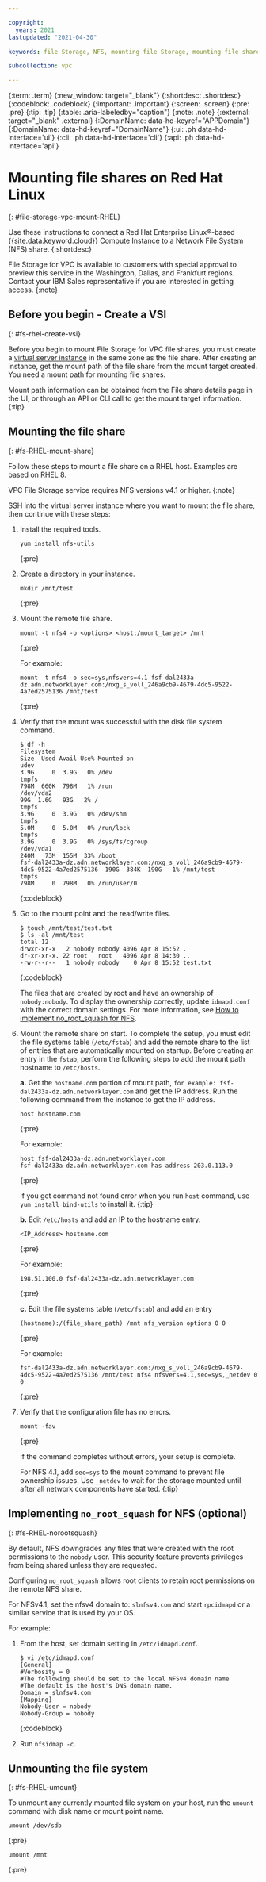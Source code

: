 ```yaml
---

copyright:
  years: 2021
lastupdated: "2021-04-30"

keywords: file Storage, NFS, mounting file Storage, mounting file shares on Linux, mounting file shares on RHEL

subcollection: vpc

---
```


{:term: .term}
{:new_window: target="_blank"}
{:shortdesc: .shortdesc}
{:codeblock: .codeblock}
{:important: .important}
{:screen: .screen}
{:pre: .pre}
{:tip: .tip}
{:table: .aria-labeledby="caption"}
{:note: .note}
{:external: target="_blank" .external}
{:DomainName: data-hd-keyref="APPDomain"}
{:DomainName: data-hd-keyref="DomainName"}
{:ui: .ph data-hd-interface='ui'}
{:cli: .ph data-hd-interface='cli'}
{:api: .ph data-hd-interface='api'}

# Mounting file shares on Red Hat Linux
{: #file-storage-vpc-mount-RHEL}

Use these instructions to connect a Red Hat Enterprise Linux&reg;-based {{site.data.keyword.cloud}} Compute Instance to a Network File System (NFS) share.
{:shortdesc}

File Storage for VPC is available to customers with special approval to preview this service in the Washington, Dallas, and Frankfurt regions. Contact your IBM Sales representative if you are interested in getting access.
{:note}

## Before you begin - Create a VSI
{: #fs-rhel-create-vsi}

Before you begin to mount File Storage for VPC file shares, you must create a [virtual server instance](/docs/vpc?topic=vpc-about-advanced-virtual-servers) in the same zone as the file share. After creating an instance, get the mount path of the file share from the mount target created. You need a mount path for mounting file shares. 

Mount path information can be obtained from the File share details page in the UI, or through an API or CLI call to get the mount target information.
{:tip}

## Mounting the file share
{: #fs-RHEL-mount-share}

Follow these steps to mount a file share on a RHEL host. Examples are based on RHEL 8.

VPC File Storage service requires NFS versions v4.1 or higher.
{:note}

SSH into the virtual server instance where you want to mount the file share, then continue with these steps:

1. Install the required tools.

   ```
   yum install nfs-utils
   ```
   {:pre}


2. Create a directory in your instance.

   ```
   mkdir /mnt/test
   ```
   {:pre}

3. Mount the remote file share.

   ```
   mount -t nfs4 -o <options> <host:/mount_target> /mnt
   ```
   {:pre}

   For example:

   ```
   mount -t nfs4 -o sec=sys,nfsvers=4.1 fsf-dal2433a-dz.adn.networklayer.com:/nxg_s_voll_246a9cb9-4679-4dc5-9522-4a7ed2575136 /mnt/test
   ```
   {:pre}

4. Verify that the mount was successful with the disk file system command.

   ```
   $ df -h
   Filesystem                                                                                    Size  Used Avail Use% Mounted on
   udev                                                                                          3.9G     0  3.9G   0% /dev
   tmpfs                                                                                         798M  660K  798M   1% /run
   /dev/vda2                                                                                      99G  1.6G   93G   2% /
   tmpfs                                                                                         3.9G     0  3.9G   0% /dev/shm
   tmpfs                                                                                         5.0M     0  5.0M   0% /run/lock
   tmpfs                                                                                         3.9G     0  3.9G   0% /sys/fs/cgroup
   /dev/vda1                                                                                     240M   73M  155M  33% /boot
   fsf-dal2433a-dz.adn.networklayer.com:/nxg_s_voll_246a9cb9-4679-4dc5-9522-4a7ed2575136  190G  384K  190G   1% /mnt/test
   tmpfs                                                                                         798M     0  798M   0% /run/user/0
   ```
   {:codeblock}

5. Go to the mount point and the read/write files.

   ```
   $ touch /mnt/test/test.txt
   $ ls -al /mnt/test
   total 12
   drwxr-xr-x   2 nobody nobody 4096 Apr 8 15:52 .
   dr-xr-xr-x. 22 root   root   4096 Apr 8 14:30 ..
   -rw-r--r--   1 nobody nobody    0 Apr 8 15:52 test.txt
   ```
   {:codeblock}

   The files that are created by root and have an ownership of `nobody:nobody`. To display the ownership correctly, update `idmapd.conf` with the correct domain settings. For more information, see [How to implement no_root_squash for NFS](#fs-RHEL-norootsquash).

6. Mount the remote share on start. To complete the setup, you must edit the file systems table (`/etc/fstab`) and add the remote share to the list of entries that are automatically mounted on startup. Before creating an entry in the `fstab`, perform the following steps to add the mount path hostname to `/etc/hosts`. 

   **a.** Get the `hostname.com` portion of mount path, `for example: fsf-dal2433a-dz.adn.networklayer.com` and get the IP address. Run the following command from the instance to get the IP address.

      ```
      host hostname.com
      ```
      {:pre}

      For example:

      ```
      host fsf-dal2433a-dz.adn.networklayer.com
      fsf-dal2433a-dz.adn.networklayer.com has address 203.0.113.0
      ```
      {:pre}

      If you get command not found error when you run `host` command, use `yum install bind-utils` to install it.
      {:tip}

   **b.** Edit `/etc/hosts` and add an IP to the hostname entry.

      ```
      <IP_Address> hostname.com
      ```
      {:pre}

     For example:

      ```
      198.51.100.0 fsf-dal2433a-dz.adn.networklayer.com
      ```
      {:pre}

   **c.** Edit the file systems table (`/etc/fstab`) and add an entry

      ```
      (hostname):/(file_share_path) /mnt nfs_version options 0 0
      ```
      {:pre}

      For example:

      ```
      fsf-dal2433a-dz.adn.networklayer.com:/nxg_s_voll_246a9cb9-4679-4dc5-9522-4a7ed2575136 /mnt/test nfs4 nfsvers=4.1,sec=sys,_netdev 0 0
      ```
      {:pre}

7. Verify that the configuration file has no errors.

   ```
   mount -fav
   ```
   {:pre}

   If the command completes without errors, your setup is complete.

   For NFS 4.1, add `sec=sys` to the mount command to prevent file ownership issues. Use `_netdev` to wait for the storage mounted until after all network components have started.
   {:tip}

## Implementing `no_root_squash` for NFS (optional)
{: #fs-RHEL-norootsquash}

By default, NFS downgrades any files that were created with the root permissions to the `nobody` user. This security feature prevents privileges from being shared unless they are requested.

Configuring `no_root_squash` allows root clients to retain root permissions on the remote NFS share.

For NFSv4.1, set the nfsv4 domain to: `slnfsv4.com` and start `rpcidmapd` or a similar service that is used by your OS.

For example:

1. From the host, set domain setting in `/etc/idmapd.conf`.

   ```
   $ vi /etc/idmapd.conf
   [General]
   #Verbosity = 0
   #The following should be set to the local NFSv4 domain name
   #The default is the host's DNS domain name.
   Domain = slnfsv4.com
   [Mapping]
   Nobody-User = nobody
   Nobody-Group = nobody
   ```
   {:codeblock}

2. Run `nfsidmap -c`.

## Unmounting the file system
{: #fs-RHEL-umount}

To unmount any currently mounted file system on your host, run the `umount` command with disk name or mount point name.

```
umount /dev/sdb
```
{:pre}

```
umount /mnt
```
{:pre}
